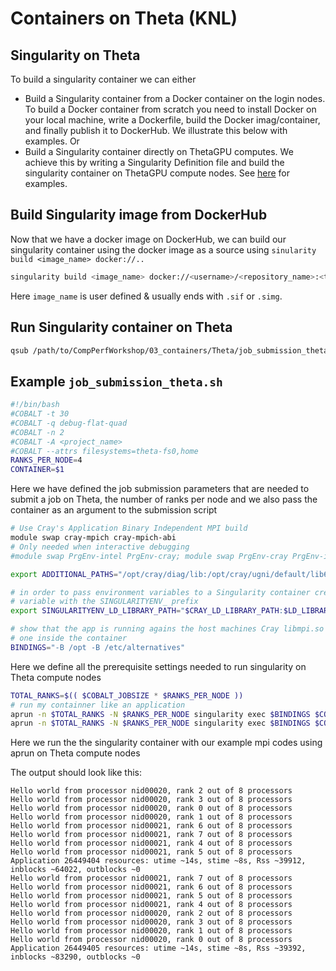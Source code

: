# Containers on Theta (KNL)

## Singularity on Theta

To build a singularity container we can either
* Build a Singularity container from a Docker container on the login nodes. To build a Docker container from scratch you need to install Docker on your local machine, write a Dockerfile, build the Docker imag/container, and finally publish it to DockerHub. We illustrate this below with examples. Or
* Build a Singularity container directly on ThetaGPU computes. We achieve this by writing a Singularity Definition file and build the singularity container on ThetaGPU compute nodes. See [here](../ThetaGPU) for examples.


## Build Singularity image from DockerHub

Now that we have a docker image on DockerHub, we can build our singularity container using the docker image as a source using `sinularity build <image_name> docker://..`

```bash
singularity build <image_name> docker://<username>/<repository_name>:<tag>
```

Here `image_name` is user defined & usually ends with `.sif` or `.simg`.

## Run Singularity container on Theta

```bash
qsub /path/to/CompPerfWorkshop/03_containers/Theta/job_submission_theta.sh </path/to/image_name>
```

## Example `job_submission_theta.sh`

```bash
#!/bin/bash
#COBALT -t 30
#COBALT -q debug-flat-quad
#COBALT -n 2
#COBALT -A <project_name>
#COBALT --attrs filesystems=theta-fs0,home
RANKS_PER_NODE=4
CONTAINER=$1
```

Here we have defined the job submission parameters that are needed to submit a job on Theta, the number of ranks per node and we also pass the container as an argument to the submission script

```bash
# Use Cray's Application Binary Independent MPI build
module swap cray-mpich cray-mpich-abi
# Only needed when interactive debugging
#module swap PrgEnv-intel PrgEnv-cray; module swap PrgEnv-cray PrgEnv-intel

export ADDITIONAL_PATHS="/opt/cray/diag/lib:/opt/cray/ugni/default/lib64/:/opt/cray/udreg/default/lib64/:/opt/cray/xpmem/default/lib64/:/opt/cray/alps/default/lib64/:/opt/cray/wlm_detect/default/lib64/"

# in order to pass environment variables to a Singularity container create the
# variable with the SINGULARITYENV_ prefix
export SINGULARITYENV_LD_LIBRARY_PATH="$CRAY_LD_LIBRARY_PATH:$LD_LIBRARY_PATH:$ADDITIONAL_PATHS"

# show that the app is running agains the host machines Cray libmpi.so not the
# one inside the container
BINDINGS="-B /opt -B /etc/alternatives"
```

Here we define all the prerequisite settings needed to run singularity on Theta compute nodes

```bash
TOTAL_RANKS=$(( $COBALT_JOBSIZE * $RANKS_PER_NODE ))
# run my containner like an application
aprun -n $TOTAL_RANKS -N $RANKS_PER_NODE singularity exec $BINDINGS $CONTAINER /usr/source/mpi_hello_world
aprun -n $TOTAL_RANKS -N $RANKS_PER_NODE singularity exec $BINDINGS $CONTAINER python3 /usr/source/mpi_hello_world.py
```

Here we run the the singularity container with our example mpi codes using aprun on Theta compute nodes

The output should look like this:
```
Hello world from processor nid00020, rank 2 out of 8 processors
Hello world from processor nid00020, rank 3 out of 8 processors
Hello world from processor nid00020, rank 0 out of 8 processors
Hello world from processor nid00020, rank 1 out of 8 processors
Hello world from processor nid00021, rank 6 out of 8 processors
Hello world from processor nid00021, rank 7 out of 8 processors
Hello world from processor nid00021, rank 4 out of 8 processors
Hello world from processor nid00021, rank 5 out of 8 processors
Application 26449404 resources: utime ~14s, stime ~8s, Rss ~39912, inblocks ~64022, outblocks ~0
Hello world from processor nid00021, rank 7 out of 8 processors
Hello world from processor nid00021, rank 6 out of 8 processors
Hello world from processor nid00021, rank 5 out of 8 processors
Hello world from processor nid00021, rank 4 out of 8 processors
Hello world from processor nid00020, rank 2 out of 8 processors
Hello world from processor nid00020, rank 3 out of 8 processors
Hello world from processor nid00020, rank 1 out of 8 processors
Hello world from processor nid00020, rank 0 out of 8 processors
Application 26449405 resources: utime ~14s, stime ~8s, Rss ~39392, inblocks ~83290, outblocks ~0
```

